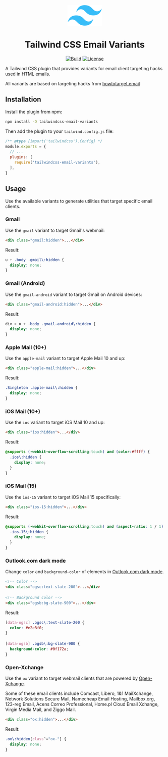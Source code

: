 <div align="center">
  <img src="./.github/tailwindcss-mark.svg" alt="Tailwind CSS" width="108" height="66">
  <h1>Tailwind CSS Email Variants</h1>

  [![Build][github-ci-shield]][github-ci]
  [![License][license-shield]][license]
</div>

A Tailwind CSS plugin that provides variants for email client targeting hacks used in HTML emails.

All variants are based on targeting hacks from [howtotarget.email](https://howtotarget.email)

## Installation

Install the plugin from npm:

```sh
npm install -D tailwindcss-email-variants
```

Then add the plugin to your `tailwind.config.js` file:

```js
/** @type {import('tailwindcss').Config} */
module.exports = {
  // ...
  plugins: [
    require('tailwindcss-email-variants'),
  ],
}
```

## Usage

Use the available variants to generate utilities that target specific email clients.

### Gmail

Use the `gmail` variant to target Gmail's webmail:

```html
<div class="gmail:hidden">...</div>
```

Result:

```css
u + .body .gmail\:hidden {
  display: none;
}
```

### Gmail (Android)

Use the `gmail-android` variant to target Gmail on Android devices:

```html
<div class="gmail-android:hidden">...</div>
```

Result:

```css
div > u + .body .gmail-android\:hidden {
  display: none;
}
```

### Apple Mail (10+)

Use the `apple-mail` variant to target Apple Mail 10 and up:

```html
<div class="apple-mail:hidden">...</div>
```

Result:

```css
.Singleton .apple-mail\:hidden {
  display: none;
}
```

### iOS Mail (10+)

Use the `ios` variant to target iOS Mail 10 and up:

```html
<div class="ios:hidden">...</div>
```

Result:

```css
@supports (-webkit-overflow-scrolling:touch) and (color:#ffff) {
  .ios\:hidden {
    display: none;
  }
}
```

### iOS Mail (15)

Use the `ios-15` variant to target iOS Mail 15 specifically:

```html
<div class="ios-15:hidden">...</div>
```

Result:

```css
@supports (-webkit-overflow-scrolling:touch) and (aspect-ratio: 1 / 1) {
  .ios-15\:hidden {
    display: none;
  }
}
```

### Outlook.com dark mode

Change `color` and `background-color` of elements in [Outlook.com dark mode](https://www.hteumeuleu.com/2021/emails-react-outlook-com-dark-mode/).

```html
<!-- Color -->
<div class="ogsc:text-slate-200">...</div>

<!-- Background color -->
<div class="ogsb:bg-slate-900">...</div>
```

Result:

```css
[data-ogsc] .ogsc\:text-slate-200 {
  color: #e2e8f0;
}

[data-ogsb] .ogsb\:bg-slate-900 {
  background-color: #0f172a;
}
```

### Open-Xchange

Use the `ox` variant to target webmail clients that are powered by [Open-Xchange](https://www.open-xchange.com/).

Some of these email clients include Comcast, Libero, 1&1 MailXchange, Network Solutions Secure Mail, Namecheap Email Hosting, Mailbox.org, 123-reg Email, Acens Correo Professional, Home.pl Cloud Email Xchange, Virgin Media Mail, and Ziggo Mail.

```html
<div class="ox:hidden">...</div>
```

Result:

```css
.ox\:hidden[class^="ox-"] {
  display: none;
}
```

[github-ci]: https://github.com/maizzle/tailwindcss-email-variants/actions
[github-ci-shield]: https://github.com/maizzle/tailwindcss-email-variants/actions/workflows/nodejs.yml/badge.svg
[license]: ./LICENSE
[license-shield]: https://img.shields.io/github/license/maizzle/tailwindcss-email-variants?color=0e9f6e
